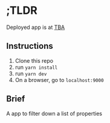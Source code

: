 # ;TLDR

Deployed app is at [TBA](TBA)

## Instructions

1. Clone this repo
1. run `yarn install`
1. run `yarn dev`
1. On a browser, go to `localhost:9000`

## Brief

A app to filter down a list of properties
